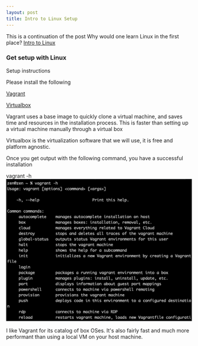 ```yaml
---
layout: post
title: Intro to Linux Setup 
---
```


This is a continuation of the post
Why would one learn Linux in the first place?
[Intro to Linux ](https://zendannyy.github.io/seventh_post/)

### Get setup with Linux 
Setup instructions
 
Please install the following
 
[Vagrant](https://www.vagrantup.com/downloads)
 
[Virtualbox](https://www.virtualbox.org/wiki/Downloads)

Vagrant uses a base image to quickly clone a virtual machine, and saves time and resources in the
installation process. This is faster than setting up a virtual machine manually through a virtual box 
 
 
Virtualbox is the virtualization software that we will use, it is free and platform agnostic.

Once you get output with the following command, you have a successful installation
 
vagrant -h
![vagrant -h](/images/vagrant_h.png)


I like Vagrant for its catalog of box OSes. It's also fairly fast and much more performant than using a local VM on your host machine. 
